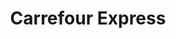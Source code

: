 ---
title: "Carrefour Express"
url: /vercel-villedieu-le-camp/carrefour-express/
shop: Lebensmittel
---